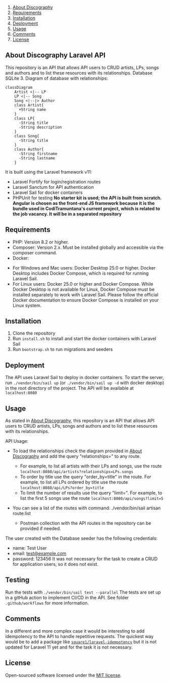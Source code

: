1. [About Discography](#about-discography-laravel-api)
2. [Requirements](#requirements)
3. [Installation](#installation)
4. [Deployment](#deployment)
5. [Usage](#usage)
6. [Comments](#comments)
7. [License](#license)

## About Discography Laravel API

This repository is an API that allows API users to CRUD artists, LPs, songs and authors and to list these resources with its relationships.
Database SQLite 3. Diagram of database with relationships:

```mermaid
classDiagram
    Artist <|-- LP
    LP <|-- Song
    Song <|--|> Author
    class Artist{
      +String name
    }
    class LP{
      -String title
      -String description
    }
    class Song{
      -String title
    }
    class Author{
      -String firstname
      -String lastname
    }
```

It is built using the Laravel framework v11:
- Laravel Fortify for login/registration routes
- Laravel Sanctum for API authentication
- Laravel Sail for docker containers
- PHPUnit for testing
**No starter kit is used; the API is built from scratch.** 
**Angular is chosen as the front-end JS framework because it is the bundle used in CodiTramuntana's current project, which is related to the job vacancy. It will be in a separated repository**

## Requirements

- PHP: Version 8.2 or higher.
- Composer: Version 2.x. Must be installed globally and accessible via the composer command.
- Docker:
* For Windows and Mac users: Docker Desktop 25.0 or higher. Docker Desktop includes Docker Compose, which is required for running Laravel Sail.
* For Linux users: Docker 25.0 or higher and Docker Compose. While Docker Desktop is not available for Linux, Docker Compose must be installed separately to work with Laravel Sail. Please follow the official Docker documentation to ensure Docker Compose is installed on your Linux system.

## Installation

1. Clone the repository
2. Run `install.sh` to install and start the docker containers with Laravel Sail
3. Run `bootstrap.sh` to run migrations and seeders

## Deployment

The API uses Laravel Sail to deploy in docker containers. To start the server, run `./vendor/bin/sail up` (or `./vendor/bin/sail up -d` with docker desktop) in the root directory of the project. The API will be available at `localhost:8080`

## Usage

As stated in [About Discography](#about-discography-laravel-api), this repository is an API that allows API users to CRUD artists, LPs, songs and authors and to list these resources with its relationships.

API Usage:
- To load the relationships check the diagram provided in [About Discography](#about-discography-laravel-api) and add the query "relationships=" to any route. 
  * For example, to list all artists with their LPs and songs, use the route `localhost:8080/api/artists?relationships=LPs.songs`
  * To order by title use the query "order_by=title" in the route. For example, to list all LPs ordered by title use the route `localhost:8080/api/LPs?order_by=title` 
  * To limit the number of results use the query "limit=". For example, to list the first 5 songs use the route `localhost:8080/api/songs?limit=5` 

- You can see a list of the routes with command: ./vendor/bin/sail artisan route:list
  * Postman collection with the API routes in the repository can be provided if needed.

The user created with the Database seeder has the following credentials:
- name: Test User
- email: test@example.com
- password: 123456
It was not necessary for the task to create a CRUD for application users, so it does not exist.

## Testing

Run the tests with `./vendor/bin/sail test --parallel`
The tests are set up in a gitHub action to implement CI/CD in the API. See folder `.github/workflows` for more information.

## Comments

In a different and more complex case it would be interesting to add idempotency to the API to handle repetitive requests.
The quickest way would be to add a package like [`square1/laravel-idempotency`](https://packagist.org/packages/square1/laravel-idempotency) but it is not updated for Laravel 11 yet and for the task it is not necessary.

## License

Open-sourced software licensed under the [MIT license](https://opensource.org/licenses/MIT).
